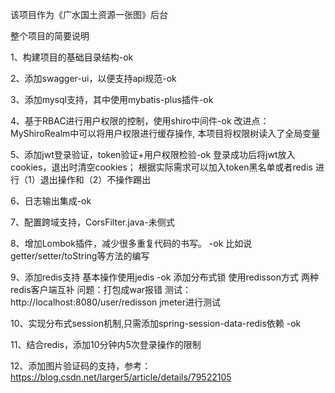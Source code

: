 该项目作为《广水国土资源一张图》后台

整个项目的简要说明

1、构建项目的基础目录结构-ok

2、添加swagger-ui，以便支持api规范-ok

3、添加mysql支持，其中使用mybatis-plus插件-ok

4、基于RBAC进行用户权限的控制，使用shiro中间件-ok
   改进点：MyShiroRealm中可以将用户权限进行缓存操作,
   本项目将权限树读入了全局变量

5、添加jwt登录验证，token验证+用户权限检验-ok
   登录成功后将jwt放入cookies，退出时清空cookies；
   根据实际需求可以加入token黑名单或者redis
   进行（1）退出操作和（2）不操作踢出

6、日志输出集成-ok

7、配置跨域支持，CorsFilter.java-未侧式

8、增加Lombok插件，减少很多重复代码的书写。  -ok
   比如说getter/setter/toString等方法的编写

9、添加redis支持   基本操作使用jedis    -ok
   添加分布式锁  使用redisson方式    两种redis客户端互补  问题：打包成war报错
   测试：http://localhost:8080/user/redisson  jmeter进行测试
   
10、实现分布式session机制,只需添加spring-session-data-redis依赖    -ok
      
11、结合redis，添加10分钟内5次登录操作的限制

12、添加图片验证码的支持，参考：https://blog.csdn.net/larger5/article/details/79522105
